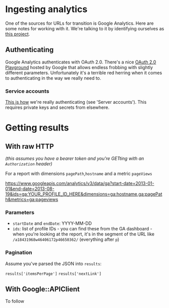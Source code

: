 # Ingesting analytics

One of the sources for URLs for transition is Google Analytics. Here are some notes for working with it. We're talking
to it by identifying ourselves as [this project](https://code.google.com/apis/console/#project:282655916793).

## Authenticating

Google Analytics authenticates with OAuth 2.0. There's a nice
[OAuth 2.0 Playground](https://developers.google.com/oauthplayground) hosted by Google that allows
endless frobbing with slightly different parameters. Unfortunately it's a terrible red herring when it
comes to authenticating in the way we really need to.

### Service accounts

[This is how](https://github.com/google/google-api-ruby-client#authorizing) we're really authenticating
(see 'Server accounts'). This requires private keys and secrets from elsewhere.

# Getting results

## With raw HTTP

_(this assumes you have a bearer token and you're GETting with an `Authorization` header)_

For a report with dimensions `pagePath`,`hostname` and a metric `pageViews`

https://www.googleapis.com/analytics/v3/data/ga?start-date=2013-01-01&end-date=2013-08-19&ids=ga:YOUR_PROFILE_ID_HERE&dimensions=ga:hostname,ga:pagePath&metrics=ga:pageviews

### Parameters

* `startDate` and `endDate`: YYYY-MM-DD
* `ids`: list of profile IDs - you can find these from the GA dashboard - when you're looking at the report, it's in
         the segment of the URL like `/a18431968w46406172p46650362/` (everything after `p`)

### Pagination

Assume you've parsed the JSON into `results`:

`results['itemsPerPage']`
`results['nextLink']`

## With Google::APIClient

To follow

